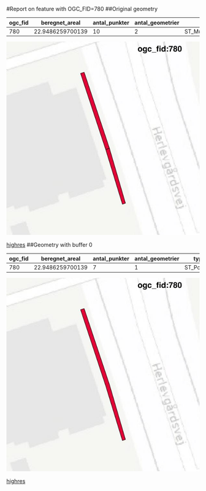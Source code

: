 #Report on feature with OGC_FID=780
##Original geometry



| ogc_fid |  beregnet_areal  | antal_punkter | antal_geometrier |      type       |
|---------|------------------|---------------|------------------|-----------------|
|     780 | 22.9486259700139 |            10 |                2 | ST_MultiPolygon|
![geom](../images/780_invalid.jpg)


[highres](https://raw.githubusercontent.com/Septima/herlev/master/images/780_invalid_highres.jpg)
##Geometry with buffer 0



| ogc_fid |  beregnet_areal  | antal_punkter | antal_geometrier |    type    |
|---------|------------------|---------------|------------------|------------|
|     780 | 22.9486259700139 |             7 |                1 | ST_Polygon|
![geom](../images/780_buffer0.jpg)


[highres](https://raw.githubusercontent.com/Septima/herlev/master/images/780_buffer0_highres.jpg)
